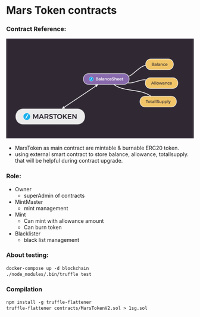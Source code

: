# Mars Token contracts

### Contract Reference:
![contracts](public/MarsToken.png)

* MarsToken as main contract are mintable & burnable ERC20 token.
* using external smart contract to store balance, allowance, totallsupply. that will be helpful during contract upgrade.

### Role:
* Owner
  * superAdmin of contracts
* MintMaster
  * mint management
* Mint
  * Can mint with allowance amount
  * Can burn token
* Blacklister
  * black list management

### About testing:
```
docker-compose up -d blockchain
./node_modules/.bin/truffle test
```

### Compilation

```
npm install -g truffle-flattener
truffle-flattener contracts/MarsTokenV2.sol > 1sg.sol
```
